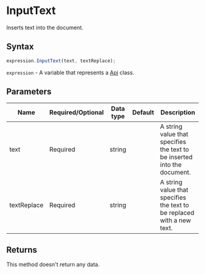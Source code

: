 # InputText

Inserts text into the document.

## Syntax

```javascript
expression.InputText(text, textReplace);
```

`expression` - A variable that represents a [Api](../Api.md) class.

## Parameters

| **Name** | **Required/Optional** | **Data type** | **Default** | **Description** |
| ------------- | ------------- | ------------- | ------------- | ------------- |
| text | Required | string |  | A string value that specifies the text to be inserted into the document. |
| textReplace | Required | string |  | A string value that specifies the text to be replaced with a new text. |

## Returns

This method doesn't return any data.